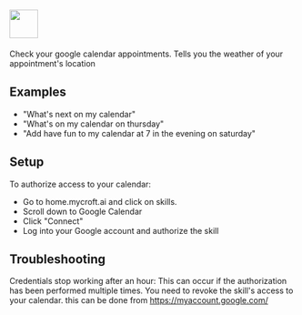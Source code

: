 # <img src='https://raw.githack.com/FortAwesome/Font-Awesome/master/svgs/solid/    calendar.svg' card_color='#8140DB' width='50' height='50' style='vertical-align:bottom'/> 
Check your google calendar appointments.
Tells you the weather of your appointment's location

## Examples
* "What's next on my calendar"
* "What's on my calendar on thursday"
* "Add have fun to my calendar at 7 in the evening on saturday"

## Setup
To authorize access to your calendar:
- Go to home.mycroft.ai and click on skills.
- Scroll down to Google Calendar
- Click "Connect"
- Log into your Google account and authorize the skill

## Troubleshooting

Credentials stop working after an hour: This can occur if the authorization has been performed multiple times. You need to revoke the skill's access to your calendar. this can be done from https://myaccount.google.com/
